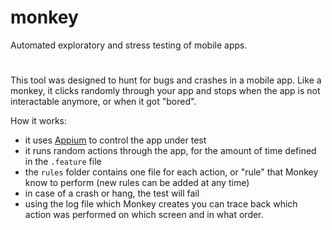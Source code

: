 # monkey
Automated exploratory and stress testing of mobile apps.

#
This tool was designed to hunt for bugs and crashes in a mobile app. Like a monkey, it clicks randomly through your app and stops when the app is not interactable anymore, or when it got "bored".

How it works:
- it uses [Appium](http://appium.io) to control the app under test
- it runs random actions through the app, for the amount of time defined in the `.feature` file
- the `rules` folder contains one file for each action, or "rule" that Monkey know to perform (new rules can be added at any time)
- in case of a crash or hang, the test will fail
- using the log file which Monkey creates you can trace back which action was performed on which screen and in what order.
